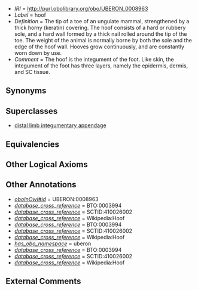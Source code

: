  * *IRI* = http://purl.obolibrary.org/obo/UBERON_0008963
 * *Label* = hoof
 * *Definition* = The tip of a toe of an ungulate mammal, strengthened by a thick horny (keratin) covering. The hoof consists of a hard or rubbery sole, and a hard wall formed by a thick nail rolled around the tip of the toe. The weight of the animal is normally borne by both the sole and the edge of the hoof wall. Hooves grow continuously, and are constantly worn down by use.
 * *Comment* = The hoof is the integument of the foot. Like skin, the integument of the foot has three layers, namely the epidermis, dermis, and SC tissue.

## Synonyms


## Superclasses

 * [distal limb integumentary appendage](../../UBERON/64/UBERON_0009564.md)

## Equivalencies


## Other Logical Axioms


## Other Annotations

 * *[oboInOwl#id](../../id/oboInOwl#id.md)* = UBERON:0008963
 * *[database_cross_reference](../../ef/oboInOwl#hasDbXref.md)* = BTO:0003994
 * *[database_cross_reference](../../ef/oboInOwl#hasDbXref.md)* = SCTID:410026002
 * *[database_cross_reference](../../ef/oboInOwl#hasDbXref.md)* = Wikipedia:Hoof
 * *[database_cross_reference](../../ef/oboInOwl#hasDbXref.md)* = BTO:0003994
 * *[database_cross_reference](../../ef/oboInOwl#hasDbXref.md)* = SCTID:410026002
 * *[database_cross_reference](../../ef/oboInOwl#hasDbXref.md)* = Wikipedia:Hoof
 * *[has_obo_namespace](../../ce/oboInOwl#hasOBONamespace.md)* = uberon
 * *[database_cross_reference](../../ef/oboInOwl#hasDbXref.md)* = BTO:0003994
 * *[database_cross_reference](../../ef/oboInOwl#hasDbXref.md)* = SCTID:410026002
 * *[database_cross_reference](../../ef/oboInOwl#hasDbXref.md)* = Wikipedia:Hoof

## External Comments

